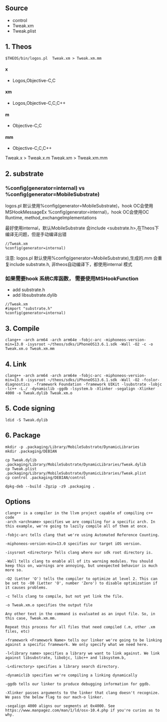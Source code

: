 ## Source
- control
- Tweak.xm
- Tweak.plist
## 1. Theos
```
$THEOS/bin/logos.pl  Tweak.xm > Tweak.xm.mm
```
#### x
- Logos,Objective-C,C
#### xm
- Logos,Objective-C,C,C++
#### m
- Objective-C,C
#### mm
- Objective-C,C,C++

Tweak.x > Tweak.x.m 
Tweak.xm > Tweak.xm.mm

## 2. substrate
### %config(generator=internal) vs %config(generator=MobileSubstrate)
logos.pl 默认使用%config(generator=MobileSubstrate)，hook OC会使用MSHookMessageEx
%config(generator=internal)，hook OC会使用OC Runtime, method_exchangeImplementations

最好使用internal，默认MobileSubstrate 会include <substrate.h>,在Theos下编译无问题，但是手动编译出错
```
//Tweak.xm
%config(generator=internal)
```
注意: logos.pl 默认使用%config(generator=MobileSubstrate),生成的.mm 会重复include substrate.h, 非theos自动编译下，都使用internal 模式

### 如果需要hook 系统C库函数， 需要使用MSHookFunction
- add substrate.h 
- add libsubstrate.dylib 
```
//Tweak.xm
#import "substrate.h"
%config(generator=internal)
```


## 3. Compile
```
clang++ -arch arm64 -arch arm64e -fobjc-arc -miphoneos-version-min=13.0 -isysroot ~/theos/sdks/iPhoneOS13.6.1.sdk -Wall -O2 -c -o Tweak.xm.o Tweak.xm.mm
```

## 4. Link
```
clang++ -arch arm64 -arch arm64e -fobjc-arc -miphoneos-version-min=13.0 -isysroot ~/theos/sdks/iPhoneOS13.6.1.sdk -Wall -O2 -fcolor-diagnostics  -framework Foundation -framework UIKit -lsubstrate -lobjc -lc++ -L./ -dynamiclib -ggdb -lsystem.b -Xlinker -segalign -Xlinker 4000 -o Tweak.dylib Tweak.xm.o 
```


## 5. Code signing
```
ldid -S Tweak.dylib
```
## 6. Package
```
mkdir -p .packaging/Library/MobileSubstrate/DynamicLibraries
mkdir .packaging/DEBIAN

cp Tweak.dylib .packaging/Library/MobileSubstrate/DynamicLibraries/Tweak.dylib
cp Tweak.plist .packaging/Library/MobileSubstrate/DynamicLibraries/Tweak.plist
cp control .packaging/DEBIAN/control

dpkg-deb --build -Zgzip -z9 .packaging .
```


## Options

```
clang++ is a compiler in the llvm project capable of compiling c++ code
-arch <archname> specifies we are compiling for a specific arch. In this example, we're going to lazily compile all of them at once.

-fobjc-arc tells clang that we're using Automated Reference Counting.

-miphoneos-version-min=13.0 specifies our target iOS version.

-isysroot <directory> Tells clang where our sdk root directory is.

-Wall tells clang to enable all of its warning modules. You should keep this on, warnings are annoying, but unexpected behavior is much more so.

-O2 (Letter 'O') tells the compiler to optimize at level 2. This can be set to -O0 (Letter 'O', number 'Zero') to disable optimization if it causes problems.

-c Tells clang to compile, but not yet link the file.

-o Tweak.xm.o specifies the output file

Any other text in the command is evaluated as an input file. So, in this case, Tweak.xm.mm.

Repeat this process for all files that need compiled (.m, other .xm files, etc)

-framework <Framework Name> tells our linker we're going to be linking against a specific framework. We only specify what we need here.

-l<library name> specifies a library we want to link against. We link against libsubstrate, libobjc, libc++ and libsystem.b,

-L<directory> specifies a library search directory.

-dynamiclib specifies we're compiling a linking dynamically

-ggdb tells our linker to produce debugging information for ggdb.

-Xlinker passes arguments to the linker that clang doesn't recognize. We pass the below flag to our mach-o linker.

-segalign 4000 aligns our segments at 0x4000. See https://www.manpagez.com/man/1/ld/osx-10.4.php if you're curios as to why.
```